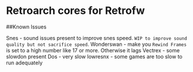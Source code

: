 # Retroarch cores for Retrofw

##Known Issues

Snes - sound issues present to improve snes speed. `WIP to improve sound quality but not sacrifice speed`.
Wonderswan - make you `Rewind Frames` is set to a high number like 17 or more. Otherwise it lags
Vectrex - some slowdon present
Dos - very slow
lowresnx - some games are too slow to run adequately